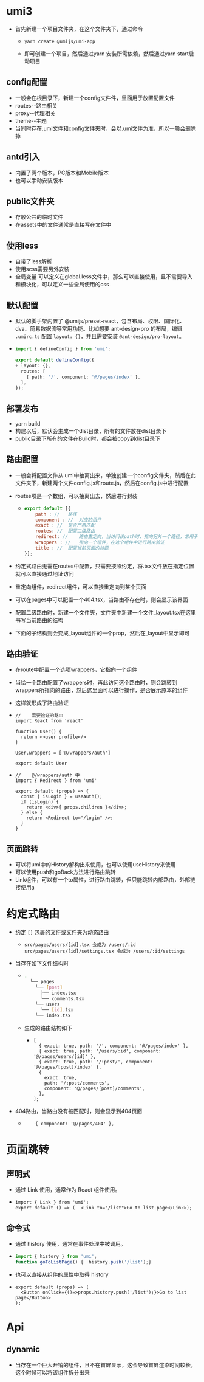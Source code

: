 # umi3

- 首先新建一个项目文件夹，在这个文件夹下，通过命令

  - ```git
    yarn create @umijs/umi-app
    ```

  - 即可创建一个项目，然后通过yarn 安装所需依赖，然后通过yarn start启动项目

## config配置

- 一般会在根目录下，新建一个config文件件，里面用于放置配置文件
- routes--路由相关
- proxy--代理相关
- theme--主题
- 当同时存在.umi文件和config文件夹时，会以.umi文件为准，所以一般会删除掉

## antd引入

- 内置了两个版本，PC版本和Mobile版本
- 也可以手动安装版本

## public文件夹

- 存放公共的临时文件
- 在assets中的文件通常是直接写在文件中

## 使用less

- 自带了less解析
- 使用scss需要另外安装
- 全局变量 可以定义在global.less文件中，那么可以直接使用，且不需要导入和模块化，可以定义一些全局使用的css

## 默认配置

- 默认的脚手架内置了 @umijs/preset-react，包含布局、权限、国际化、dva、简易数据流等常用功能。比如想要 ant-design-pro 的布局，编辑 `.umirc.ts` 配置 `layout: {}`，并且需要安装 `@ant-design/pro-layout`。

- ```ts
  import { defineConfig } from 'umi';
  
  export default defineConfig({
  + layout: {},
    routes: [
      { path: '/', component: '@/pages/index' },
    ],
  });
  ```

## 部署发布

- yarn build
- 构建以后，默认会生成一个dist目录，所有的文件放在dist目录下
- public目录下所有的文件在Build时，都会被copy到dist目录下

## 路由配置

- 一般会将配置文件从.umi中抽离出来，单独创建一个config文件夹，然后在此文件夹下，新建两个文件config.js和route.js，然后在config.js中进行配置

- routes项是一个数组，可以抽离出去，然后进行封装

  - ```js
    export default [{
        path : //	路径
        component : //	对应的组件
        exact : //	是否严格匹配
        routes: //	配置二级路由
        redirect: //	路由重定向，当访问该path时，指向另外一个路径，常用于根目录/，指向首页
        wrappers : //	指向一个组件，在这个组件中进行路由验证
        title : //	配置当前页面的标题
    }];
    ```
  
- 约定式路由无需在routes中配置，只需要按照约定，将.tsx文件放在指定位置就可以直接通过地址访问

- 重定向组件，redirect组件，可以直接重定向到某个页面

- 可以在pages中可以配置一个404.tsx，当路由不存在时，则会显示该界面

- 配置二级路由时，新建一个文件夹，文件夹中新建一个文件_layout.tsx在这里书写当前路由的结构

- 下面的子结构则会变成_layout组件的一个prop，然后在_layout中显示即可

## 路由验证

- 在route中配置一个选项wrappers，它指向一个组件

- 当给一个路由配置了wrappers时，再此访问这个路由时，则会跳转到wrappers所指向的路由，然后这里面可以进行操作，是否展示原本的组件

- 这样就形成了路由验证

- ```tsx
  //	需要验证的路由
  import React from 'react'
  
  function User() {
    return <>user profile</>
  }
  
  User.wrappers = ['@/wrappers/auth']
  
  export default User
  ```

- ```tsx
  //	@/wrappers/auth 中
  import { Redirect } from 'umi'
  
  export default (props) => {
    const { isLogin } = useAuth();
    if (isLogin) {
      return <div>{ props.children }</div>;
    } else {
      return <Redirect to="/login" />;
    }
  }
  ```

## 页面跳转

- 可以将umi中的History解构出来使用，也可以使用useHistory来使用
- 可以使用push和goBack方法进行路由跳转
- Link组件，可以有一个to属性，进行路由跳转，但只能跳转内部路由，外部链接使用a

# 约定式路由

- 约定 `[]` 包裹的文件或文件夹为动态路由

  - ```tsx
    src/pages/users/[id].tsx 会成为 /users/:id
    src/pages/users/[id]/settings.tsx 会成为 /users/:id/settings
    ```

- 当存在如下文件结构时

  - ```bash
    .
      └── pages
        └── [post]
          ├── index.tsx
          └── comments.tsx
        └── users
          └── [id].tsx
        └── index.tsx
    ```

  - 生成的路由结构如下

    - ```tsx
      [
        { exact: true, path: '/', component: '@/pages/index' },
        { exact: true, path: '/users/:id', component: '@/pages/users/[id]' },
        { exact: true, path: '/:post/', component: '@/pages/[post]/index' },
        {
          exact: true,
          path: '/:post/comments',
          component: '@/pages/[post]/comments',
        },
      ];
      ```

- 404路由，当路由没有被匹配时，则会显示到404页面

  - ```tsx
    	{ component: '@/pages/404' },
    ```

# 页面跳转

## 声明式

- 通过 Link 使用，通常作为 React 组件使用。

- ```tsx
  import { Link } from 'umi';
  export default () => (  <Link to="/list">Go to list page</Link>);
  ```

## 命令式

- 通过 history 使用，通常在事件处理中被调用。

- ```js
  import { history } from 'umi';
  function goToListPage() {  history.push('/list');}
  ```

- 也可以直接从组件的属性中取得 history

- ```tsx
  export default (props) => (
    <Button onClick={()=>props.history.push('/list');}>Go to list page</Button>
  );
  ```


# Api

## dynamic

- 当存在一个巨大开销的组件，且不在首屏显示，这会导致首屏渲染时间较长，这个时候可以将该组件拆分出来